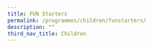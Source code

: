 ```yaml
---
title: FUN Starters
permalink: /programmes/children/funstarters/
description: ""
third_nav_title: Children
---
```

